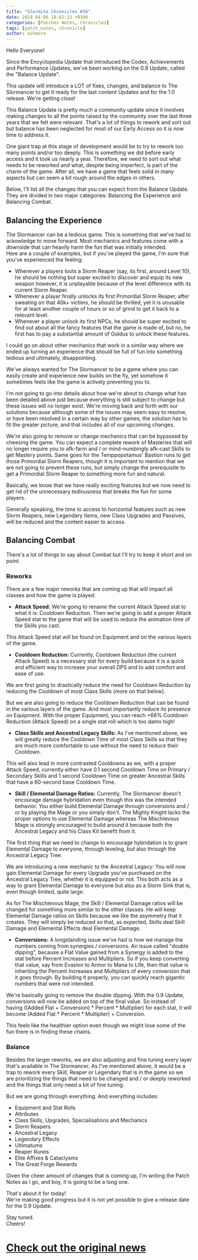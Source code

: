 ```yaml
---
title: "Slormite Chronicles #36"
date: 2024-04-06 18:42:13 +0100
categories: [Patches Notes, Chronicles]
tags: [patch_notes, chronicle]
author: ashmore
---
```

Hello Everyone!  
  
Since the Encyclopedia Update that introduced the Codex, Achievements and Performance Updates, we've been working on the 0.9 Update, called the "Balance Update".  
  
This update will introduce a LOT of fixes, changes, and balance to The Slormancer to get it ready for the last content Updates and for the 1.0 release. We're getting close!   
  
This Balance Update is pretty much a community update since it involves making changes to all the points raised by the community over the last three years that we felt were relevant. That's a lot of things to rework and sort out but balance has been neglected for most of our Early Access so it is now time to address it.  
  
One giant trap at this stage of development would be to try to rework too many points and/or too deeply. This is something we did before early access and it took us nearly a year. Therefore, we need to sort out what needs to be reworked and what, despite being imperfect, is part of the charm of the game. After all, we have a game that feels solid in many aspects but can seem a bit rough around the edges in others.  
  
Below, I'll list all the changes that you can expect from the Balance Update.   
They are divided in two major categories: Balancing the Experience and Balancing Combat.  
  
Balancing the Experience
------------------------

  
The Slormancer can be a tedious game. This is something that we've had to ackowledge to move forward. Most mechanics and features come with a downside that can heavily harm the fun that was initially intended.   
Here are a couple of examples, but if you've played the game, I'm sure that you've experienced the feeling:   
* Whenever a players loots a Slorm Reaper (say, its first, around Level 10), he should be nothing but super excited to discover and equip its new weapon however, it is unplayable because of the level difference with its current Slorm Reaper.
* Whenever a player finally unlocks its first Primordial Slorm Reaper, after sweating on that 40k+ victims, he should be thrilled, yet it is unusable for at least another couple of hours or so of grind to get it back to a relevant level.
* Whenever a player unlock its first NPCs, he should be super excited to find out about all the fancy features that the game is made of, but no, he first has to pay a substantial amount of Goldus to unlock these features.

  
I could go on about other mechanics that work in a similar way where we ended up turning an experience that should be full of fun into something tedious and ultimately, disappointing.  
  
We've always wanted for The Slormancer to be a game where you can easily create and experience new builds on the fly, yet somehow it sometimes feels like the game is actively preventing you to.  
  
I'm not going to go into details about how we're about to change what has been detailed above just because everything is still subject to change but these issues will no longer exist. We're moving back and forth with our solutions because although some of the issues may seem easy to resolve, or have been resolved in a certain way by other games, the solution has to fit the greater picture, and that includes all of our upcoming changes.  
  
We're also going to remove or change mechanics that can be bypassed by cheesing the game. You can expect a complete rework of Masteries that will no longer require you to afk-farm and / or mind-numbingly afk-cast Skills to get Mastery points. Same goes for the Temppopotamus' Bastion runs to get those Primordial Slorm Reapers, though it is important to mention that we are not going to prevent these runs, but simply change the prerequisite to get a Primordial Slorm Reaper to something more fun and natural.  
  
Basically, we know that we have really exciting features but we now need to get rid of the unnecessary tediousness that breaks the fun for some players.  
  
Generally speaking, the time to access to horizontal features such as new Slorm Reapers, new Legendary Items, new Class Upgrades and Passives, will be reduced and the content easier to access.  
  
Balancing Combat
----------------

  
There's a lot of things to say about Combat but I'll try to keep it short and on point.   
  
### Reworks

  
There are a few major reworks that are coming up that will impact all classes and how the game is played:  
* **Attack Speed:** We're going to rename the current Attack Speed stat to what it is: Cooldown Reduction. Then we're going to add a proper Attack Speed stat to the game that will be used to reduce the animation time of the Skills you cast.

This Attack Speed stat will be found on Equipment and on the various layers of the game.

* **Cooldown Reduction:** Currently, Cooldown Reduction (the current Attack Speed) is a necessary stat for every build because it is a quick and efficient way to increase your overall DPS and to add comfort and ease of use.

We are first going to drastically reduce the need for Cooldown Reduction by reducing the Cooldown of most Class Skills (more on that below).

But we are also going to reduce the Cooldown Reduction that can be found in the various layers of the game. And most importantly reduce its presence on Equipment. With the proper Equipment, you can reach +66% Cooldown Reduction (Attack Speed) on a single stat roll which is too damn high!

* **Class Skills and Ancestral Legacy Skills:** As I've mentioned above, we will greatly reduce the Cooldown Time of most Class Skills so that they are much more comfortable to use without the need to reduce their Cooldown.

This will also lead in more contrasted Cooldowns as we, with a proper Attack Speed, currently either have 0.1 second Cooldown Time on Primary / Secondary Skills and 1 second Cooldown Time on greater Ancestral Skills that have a 60-second base Cooldown Time.

* **Skill / Elemental Damage Ratios:** Currently, The Slormancer doesn't encourage damage hybridation even though this was the intended behavior. You either build Elemental Damage through conversions and / or by playing the Mage or you simply don't. The Mighty Knight lacks the proper options to use Elemental Damage whereas The Mischievous Mage is strongly encouraged to build around it because both the Ancestral Legacy and his Class Kit benefit from it.

The first thing that we need to change to encourage hybridation is to grant Elemental Damage to everyone, through leveling, but also through the Ancestral Legacy Tree.

We are introducing a new mechanic to the Ancestral Legacy: You will now gain Elemental Damage for every Upgrade you've purchased on the Ancestral Legacy Tree, whether it is equipped or not. This both acts as a way to grant Elemental Damage to everyone but also as a Slorm Sink that is, even though limited, quite large.

As for The Mischievous Mage, the Skill / Elemental Damage ratios will be changed for something more similar to the other classes. He will keep Elemental Damage ratios on Skills because we like the asymmetry that it creates. They will simply be reduced so that, as expected, Skills deal Skill Damage and Elemental Effects deal Elemental Damage.

* **Conversions:** A longstanding issue we've had is how we manage the numbers coming from synergies / conversions. An issue called "double dipping", because a Flat Value gained from a Synergy is added to the stat before Percent Increases and Multipliers. So if you keep converting that value, say from Evasion to Armor to Mana to Life, then that value is inheriting the Percent Increases and Multipliers of every conversion that it goes through.
By building it properly, you can quickly reach gigantic numbers that were not intended.

We're basically going to remove the double dipping. With the 0.9 Update, conversions will now be added on top of the final value. So instead of having ((Added Flat + Conversion) \* Percent \* Multiplier) for each stat, it will become (Added Flat \* Percent \* Multiplier) + Conversion.

This feels like the healthier option even though we might lose some of the fun there is in finding these chains.
  
### Balance

  
Besides the larger reworks, we are also adjusting and fine tuning every layer that's available in The Slormancer. As I've mentioned above, it would be a trap to rework every Skill, Reaper or Legendary that is in the game so we are prioritizing the things that need to be changed and / or deeply reworked and the things that only need a bit of fine tuning.  
  
But we are going through everything. And everything includes:  
* Equipment and Stat Rolls
* Attributes
* Class Skills, Upgrades, Specialisations and Mechanics
* Slorm Reapers
* Ancestral Legacy
* Legendary Effects
* Ultimatums
* Reaper Runes
* Elite Affixes & Cataclysms
* The Great Forge Rewards

  
Given the cheer amount of changes that is coming up, I'm writing the Patch Notes as I go, and boy, it is going to be a long one.  
  
That's about it for today!  
We're making good progress but it is not yet possible to give a release date for the 0.9 Update.  
  
Stay tuned.  
Cheers!

# <a href="https://steamstore-a.akamaihd.net/news/externalpost/steam_community_announcements/5756237364315948709" target="_blank">Check out the original news</a>